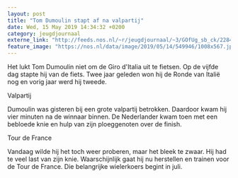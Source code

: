 ```yaml
---
layout: post
title: "Tom Dumoulin stapt af na valpartij"
date: Wed, 15 May 2019 14:34:32 +0200
category: jeugdjournaal
externe_link: "http://feeds.nos.nl/~r/jeugdjournaal/~3/GOfUg_sb_ck/2284760"
feature_image: "https://nos.nl/data/image/2019/05/14/549946/1008x567.jpg"
---
```


<p>Het lukt Tom Dumoulin niet om de Giro d'Italia uit te fietsen. Op de vijfde dag stapte hij van de fiets. Twee jaar geleden won hij de Ronde van Italië nog en vorig jaar werd hij tweede.</p>
<p>Valpartij</p>
<p>Dumoulin was gisteren bij een grote valpartij betrokken. Daardoor kwam hij vier minuten na de winnaar binnen. De Nederlander kwam toen met een bebloede knie en hulp van zijn ploeggenoten over de finish.</p>
<p>Tour de France</p>
<p>Vandaag wilde hij het toch weer proberen, maar het bleek te zwaar. Hij had te veel last van zijn knie. Waarschijnlijk gaat hij nu herstellen en trainen voor de Tour de France. Die belangrijke wielerkoers begint in juli.</p><img src="http://feeds.feedburner.com/~r/jeugdjournaal/~4/GOfUg_sb_ck" height="1" width="1" alt=""/>
